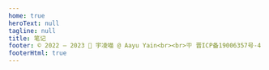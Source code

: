 ```yaml
---
home: true
heroText: null
tagline: null
title: 笔记
footer: © 2022 – 2023 🌸 宇凌喵 @ Aayu Yain<br><br>🪧 晋ICP备19006357号-4
footerHtml: true
---
```


<div class="container">
  <div class="container-item" v-for="(item) in notes">
    <Note :title="item.title" :imgSrc="item.imgSrc" :update="item.update" :path="item.path"/>
  </div>
</div>

<script setup>
import { ref } from 'vue'

const notes = ref([]);
notes.value = [
    {
        title: '基础汉英类义词典-音频版',
        imgSrc: './img/cover-1.jpg',
        update: '2023-04-09 04:28:32',
        path: 'https://study.aayu.today/thesaurus/'
    },{
        title: '全栈学习笔记',
        imgSrc: './img/cover2-2-2-2.jpg',
        update: '2023-04-09 04:30:07',
        path: 'https://study.aayu.today/fullstack/'
    },{
        title: '书籍阅读',
        imgSrc: './img/cover3-3.jpg',
        update: '2023-04-22 22:22:08',
        path: 'https://study.aayu.today/books/'
    },
]
</script>

<style>
  body {
    background-image: url("/img/bg.png");
    background-attachment: fixed;
  }
  .home {
    padding: 60px 0 0 0; 
    margin: 0;
    width: 100%;
    max-width: 100%;
    display: flex;
    justify-content: center;
    flex-direction: column;
    background-image: url("/img/bg.png");
    background-attachment: fixed;
  }
  .home .theme-default-content {
    max-width: 60%;
    min-height: 72vh;
    margin: 3vw 20% 2vw 20%;
  }
  .home .footer {
    padding: 1.5rem;
    border-top: unset;
  }
  .container {
    width: 100%;
    display: flex;
    flex-wrap: wrap;
    justify-content: flex-start;
  }
  .container .container-item {
    min-width: 25%;
    display: flex;
    justify-content: center;
  }
</style>
